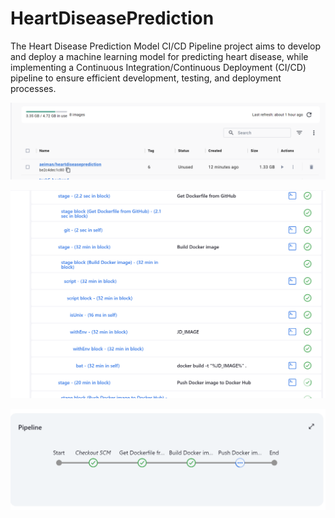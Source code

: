 # HeartDiseasePrediction

The Heart Disease Prediction Model CI/CD Pipeline project aims to develop and deploy a machine learning model for predicting heart disease, while implementing a Continuous Integration/Continuous Deployment (CI/CD) pipeline to ensure efficient development, testing, and deployment processes.

![Screenshot](image.png)


![Screenshot](image2.png)



![Screenshot](image3.png)
